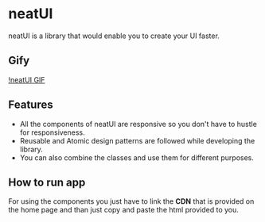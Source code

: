 # neatUI

neatUI is a library that would enable you to create your UI faster.

## Gify

[!neatUI GIF](./Images/neatUI.gif)

## Features

- All the components of neatUI are responsive so you don't have to hustle for responsiveness.
- Reusable and Atomic design patterns are followed while developing the library.
- You can also combine the classes and use them for different purposes.

## How to run app

For using the components you just have to link the **CDN** that is provided on the home page and than just copy and paste the html provided to you.
